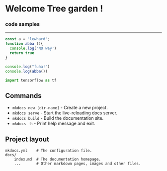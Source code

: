 # Welcome Tree garden !


### code samples
---
```javascript
const a = "lewhard";
function abba (){
  console.log('NO way')
  return true
}

console.log("fuha!")
console.log(abba())
```



``` py
import tensorflow as tf
```

## Commands

* `mkdocs new [dir-name]` - Create a new project.
* `mkdocs serve` - Start the live-reloading docs server.
* `mkdocs build` - Build the documentation site.
* `mkdocs -h` - Print help message and exit.

## Project layout

    mkdocs.yml    # The configuration file.
    docs/
        index.md  # The documentation homepage.
        ...       # Other markdown pages, images and other files.
